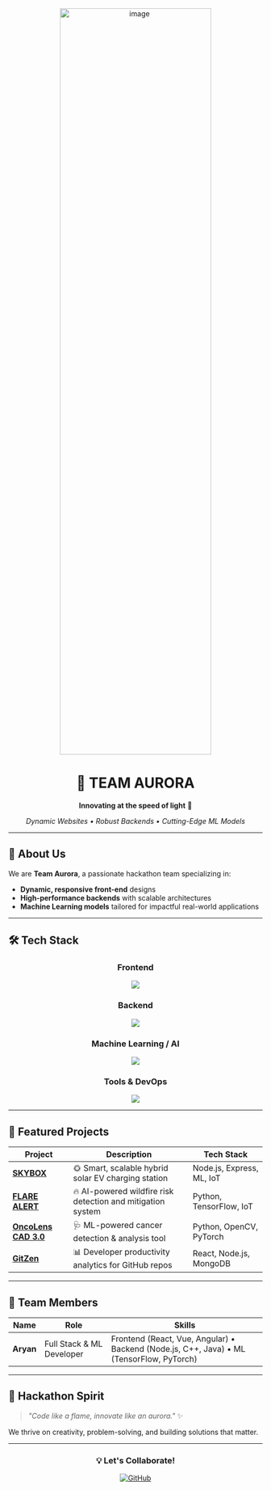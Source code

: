 <!-- TEAM AURORA README -->

<div align="center">
  <img width="300" height="1477" alt="image" src="https://github.com/user-attachments/assets/06699d5a-1ce8-4746-8e51-41dc852bac31" />

  
  # 🚀 TEAM AURORA
  **Innovating at the speed of light** 🌌
  
  *Dynamic Websites • Robust Backends • Cutting-Edge ML Models*
</div>

---

## 🌟 About Us
We are **Team Aurora**, a passionate hackathon team specializing in:
- **Dynamic, responsive front-end** designs
- **High-performance backends** with scalable architectures
- **Machine Learning models** tailored for impactful real-world applications

---

## 🛠️ Tech Stack

<div align="center">

### **Frontend**
<a href="#"><img src="https://skillicons.dev/icons?i=html,css,js,react,vue,angular,tailwind" /></a>

### **Backend**
<a href="#"><img src="https://skillicons.dev/icons?i=nodejs,express,cpp,java,python" /></a>

### **Machine Learning / AI**
<a href="#"><img src="https://skillicons.dev/icons?i=tensorflow,pytorch,opencv,sklearn" /></a>

### **Tools & DevOps**
<a href="#"><img src="https://skillicons.dev/icons?i=git,github,docker,vscode,linux" /></a>

</div>

---

## 📂 Featured Projects

| Project | Description | Tech Stack |
|---------|-------------|------------|
| [**SKYBOX**](https://github.com/Aryan27-max/SKYBOX) | 🌞 Smart, scalable hybrid solar EV charging station | Node.js, Express, ML, IoT |
| [**FLARE ALERT**](https://github.com/Aryan27-max/FLARE-ALERT) | 🔥 AI-powered wildfire risk detection and mitigation system | Python, TensorFlow, IoT |
| [**OncoLens CAD 3.0**](https://github.com/Aryan27-max/OncoLens_CAD3.0) | 🩺 ML-powered cancer detection & analysis tool | Python, OpenCV, PyTorch |
| [**GitZen**](https://github.com/Aryan27-max/GitZen) | 📊 Developer productivity analytics for GitHub repos | React, Node.js, MongoDB |

---

## 👥 Team Members

| Name | Role | Skills |
|------|------|--------|
| **Aryan** | Full Stack & ML Developer | Frontend (React, Vue, Angular) • Backend (Node.js, C++, Java) • ML (TensorFlow, PyTorch) |

---

## 🌌 Hackathon Spirit
> *"Code like a flame, innovate like an aurora."* ✨

We thrive on creativity, problem-solving, and building solutions that matter.

---

<div align="center">

### 💡 Let's Collaborate!
[![GitHub](https://img.shields.io/badge/GitHub-%40Aryan27--max-black?style=for-the-badge&logo=github)](https://github.com/Aryan27-max)  

</div>
